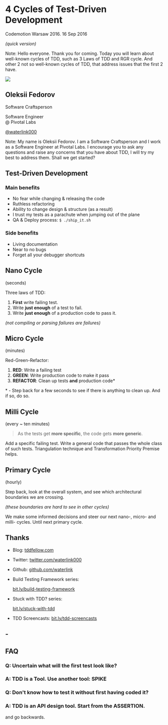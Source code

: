 # 4 Cycles of Test-Driven Development

Codemotion Warsaw 2016. 16 Sep 2016

*(quick version)*

Note:
Hello everyone. Thank you for coming. Today you will learn about well-known cycles of TDD, such as 3 Laws of TDD and RGR cycle. And other 2 not so well-known cycles of TDD, that address issues that the first 2 have.



<img src="../my-presentation-template/me.jpeg" class="photo-me">

## Oleksii Fedorov

Software Craftsperson

Software Engineer  
@ Pivotal Labs

[@waterlink000](https://twitter.com/waterlink000)

Note:
My name is Oleksii Fedorov. I am a Software Craftsperson and I work as a Software Engineer at Pivotal Labs. I encourage you to ask any questions and raise any concerns that you have about TDD, I will try my best to address them. Shall we get started?



## Test-Driven Development


### Main benefits

- No fear while changing & releasing the code
- Ruthless refactoring
- Ability to change design & structure (as a result)
- I trust my tests as a parachute when jumping out of the plane
- QA & Deploy process: `$ ./ship_it.sh`


### Side benefits

- Living documentation
- Near to no bugs
- Forget all your debugger shortcuts



## Nano Cycle

(seconds)

Three laws of TDD:

1. __First__ write failing test.
2. Write __just enough__ of a test to fail.
3. Write __just enough__ of a production code to pass it.

*(not compiling or parsing failures are failures)*



## Micro Cycle

(minutes)

Red-Green-Refactor:

1. **RED**: Write a failing test
2. **GREEN**: Write production code to make it pass
3. **REFACTOR**: Clean up tests __and__ production code\*

\* - Step back for a few seconds to see if there is anything to clean up. And if so, do so.



## Milli Cycle

(every ~ ten minutes)

> As the tests get __more specific__, the code gets __more generic__.

Add a specific failing test. Write a general code that passes the whole class of such tests. Triangulation technique and Transformation Priority Premise helps.



## Primary Cycle

(hourly)

Step back, look at the overall system, and see which architectural boundaries we are crossing.

*(these boundaries are hard to see in other cycles)*

We make some informed decisions and steer our next nano-, micro- and milli- cycles. Until next primary cycle.



## Thanks

- Blog: [tddfellow.com](http://tddfellow.com)
- Twitter: [twitter.com/waterlink000](https://twitter.com/waterlink000)
- Github: [github.com/waterlink](https://github.com/waterlink)
- Build Testing Framework series:

  [bit.ly/build-testing-framework](http://bit.ly/build-testing-framework)

- Stuck with TDD? series:

  [bit.ly/stuck-with-tdd](http://bit.ly/stuck-with-tdd)

- TDD Screencasts: [bit.ly/tdd-screencasts](http://bit.ly/tdd-screencasts)



## -



## FAQ


### Q: Uncertain what will the first test look like?

### A: TDD is a Tool. Use another tool: SPIKE


### Q: Don't know how to test it without first having coded it?

### A: TDD is an API design tool. Start from the ASSERTION.

and go backwards.
